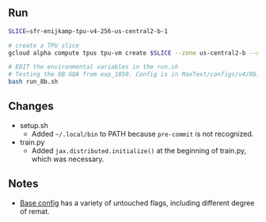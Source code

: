 ## Run

```bash
SLICE=sfr-enijkamp-tpu-v4-256-us-central2-b-1

# create a TPU slice
gcloud alpha compute tpus tpu-vm create $SLICE --zone us-central2-b --accelerator-type=v4-256 --version=tpu-ubuntu2204-base --network=sf-research-pv-network --subnetwork=sf-research-us-central2 --tags=proxy-vm --tags=tpu-vm --internal-ips --reserved

# EDIT the environmental variables in the run.sh
# Testing the 8B GQA from exp_1850. Config is in MaxText/configs/v4/8b.sh
bash run_8b.sh
```

## Changes

* setup.sh
  * Added `~/.local/bin` to PATH because `pre-commit` is not recognized.
* train.py
  * Added `jax.distributed.initialize()` at the beginning of train.py, which was necessary.

## Notes
* [Base config](MaxText/configs/base.yml) has a variety of untouched flags, including different degree of remat.
